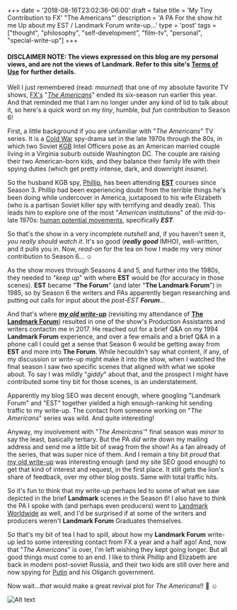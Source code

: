 +++
date = '2018-08-16T23:02:36-06:00'
draft = false
title = 'My Tiny Contribution to FX&apos; &quot;The Americans&quot;'
description = 'A PA For the show hit me Up about my EST / Landmark Forum write-up...'
type = 'post'
tags = ["thought", "philosophy", "self-development", "film-tv", "personal", "special-write-up"]
+++
#### DISCLAIMER NOTE: The views expressed on this blog are my personal views, and are not the views of Landmark. Refer to this site's [Terms of Use](https://julianwest.me/Blog/site-disclosure/) for further details.

Well I just remembered (read: *mourned*) that one of my absolute favorite TV shows, [FX's](https://en.wikipedia.org/wiki/FX_(TV_channel)) "[*The Americans*](https://en.wikipedia.org/wiki/The_Americans)" ended its six-season run earlier this year.  And that reminded me that I am no longer under any kind of lid to talk about it, so here's a quick word on my *tiny*, humble, but *fun* contribution to Season 6!  <br />

First, a little background if you are unfamiliar with "*The Americans*" TV series. It is a [Cold War](https://en.wikipedia.org/wiki/Cold_War) spy-drama set in the late 1970s through the 80s, in which two Soviet [KGB](https://en.wikipedia.org/wiki/KGB) Intel Officers pose as an American married couple living in a Virginia suburb outside Washington DC. The couple are raising their two American-born kids, and they balance their family life with their spying duties (which get pretty intense, dark, and downright *insane*). <br />

So the husband KGB spy, [Phillip](https://en.wikipedia.org/wiki/Philip_Jennings_(The_Americans)), has been attending [**EST**](https://en.wikipedia.org/wiki/Erhard_Seminars_Training) courses since Season 3.  Phillip had been experiencing doubt from the terrible things he's been doing while undercover in America, juxtaposed to his wife Elizabeth (who is a partisan Soviet killer spy with terrifying and deadly zeal).  This leads him to explore one of the most "*American* institutions" of the mid-to-late 1970s: [human potential movements](https://en.wikipedia.org/wiki/Human_Potential_Movement), specifically ***EST***.  <br />

So that's the show in a very incomplete *nutshell* and, if you haven't seen it, *you really should watch it*. It's so good (***really good*** IMHO), well-written, and it pulls you in. Now, *read-on* for the tea on how I made my very minor contribution to Season 6... ☺️ <br />

As the show moves through Seasons 4 and 5, and further into the 1980s, they needed to "*keep up*" with where **EST** would be (for accuracy in those scenes).  **EST** became "**The Forum**" (and later "**The Landmark Forum**") in 1985, so by Season 6 the writers and PAs apparently began researching and putting out calls for input about the *post-EST* ***Forum***... <br />  

And that's where [***my old write-up***](https://julianwest.me/Blog/a-funny-thing-happened-after-the-forum-part-1/) (revisiting my attendance of [**The Landmark Forum**](https://en.wikipedia.org/wiki/Landmark_Worldwide#Landmark_Forum)) resulted in one of the show's Production Assistants and writers contactin me in 2017.  He reached out for a brief Q&A on my 1994 **Landmark Forum** experience, and over a few emails and a brief Q&A in a phone call I could get a sense that Season 6 would be getting away from **EST** and more into **The Forum**.  While hecouldn't say what content, if any, of my discussion or write-up might make it into the show, when I watched the final season I saw two specific scenes that aligned with what we spoke about. To say I was mildly "*giddy*" about that, and the prospect I might have contributed some tiny bit for those scenes, is an understatement. <br />

Apparently my blog SEO was decent enough, where googling "Landmark Forum" and "EST" together yielded a high enough-ranking hit sending traffic to my write-up. The contact from someone working on "*The Americans*" series was wild. And quite interesting! <br />

Anyway, my involvement with "*The Americans'*" final season was *minor* to say the least, basically tertiary.  But the PA *did* write down my mailing address and send me a little bit of swag from the show!  As a fan already of the series, that was super nice of them.  And I remain a tiny bit *proud* that [my old write-up](https://julianwest.me/Blog/a-funny-thing-happened-after-the-forum-part-1/) was interesting enough (and my site SEO good enough) to get that kind of interest and request, in the first place. It still gets the lion's share of feedback, over my other blog posts.  Same with total traffic hits.  <br /> 

So it's fun to think that my write-up perhaps led to some of what we saw depicted in the brief **Landmark** scenes in the Season 6!  I also have to think the PA I spoke with (and perhaps even producers) went to [Landmark Worldwide](https://en.wikipedia.org/wiki/Landmark_Worldwide#Landmark_Forum) as well, and I'd be surprised if at some of the writers and producers weren't **Landmark Forum** Graduates themselves. <br />  

So that's my bit of tea I had to spill, about how my **Landmark Forum** write-up led to some interesting contact from FX a year and a half ago!  And, now that "*The Americans*" is over, I'm left wishing they kept going longer.  But all good things must come to an end.  I like to think Phillip and Elizabeth are back in modern post-soviet Russia, and their two kids are still over here and now spying for [Putin](https://en.wikipedia.org/wiki/Vladimir_Putin) and his Oligarch government.<br />

Now wait...*that* would make a great revival plot for *The Americans*!!  🤔 ☺️ <br />

<img src="https://julianwest.me/Blog/posts/images/Americans-Apr-2017.JPG" alt="Alt text">